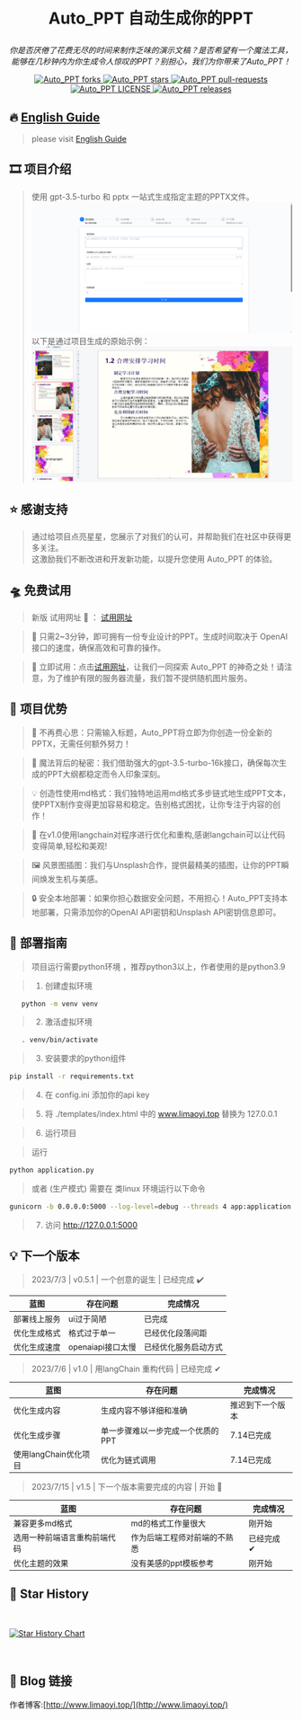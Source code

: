 # <p align="center">Auto_PPT 自动生成你的PPT</p>

<p align="center"><i>你是否厌倦了花费无尽的时间来制作乏味的演示文稿？是否希望有一个魔法工具，能够在几秒钟内为你生成令人惊叹的PPT？别担心，我们为你带来了Auto_PPT！</i></p>

<p align="center">
<a href="https://github.com/limaoyi1/Auto_PPT/fork" target="blank">
<img src="https://img.shields.io/github/forks/limaoyi1/Auto_PPT?style=for-the-badge" alt="Auto_PPT forks"/>
</a>

<a href="https://github.com/limaoyi1/Auto_PPT/stargazers" target="blank">
<img src="https://img.shields.io/github/stars/limaoyi1/Auto_PPT?style=for-the-badge" alt="Auto_PPT stars"/>
</a>
<a href="https://github.com/limaoyi1/Auto_PPT/pulls" target="blank">
<img src="https://img.shields.io/github/issues-pr/limaoyi1/Auto_PPT?style=for-the-badge" alt="Auto_PPT pull-requests"/>
</a>
<a href='https://github.com/limaoyi1/Auto_PPT/blob/main/LICENSE'>
<img src='https://img.shields.io/github/license/limaoyi1/Auto_PPT?&label=Latest&style=for-the-badge' alt="Auto_PPT LICENSE">
</a>
<a href='https://github.com/limaoyi1/Auto_PPT/releases'>
<img src='https://img.shields.io/github/release/limaoyi1/Auto_PPT?&label=Latest&style=for-the-badge' alt="Auto_PPT releases">
</a>
</p>


[//]: # (https://github.com/ikatyang/emoji-cheat-sheet 表情仓库)

## 🔥 [English Guide](./Readme.en.md)

> please visit [English Guide](./Readme.en.md)

## 🎞️ 项目介绍 

> 使用 gpt-3.5-turbo 和 pptx 一站式生成指定主题的PPTX文件。 \
> ![img.png](pptx_static/static/img2.png)
> 以下是通过项目生成的原始示例：
> ![img.png](pptx_static/static/img.png)

## ⭐ 感谢支持

> 通过给项目点亮星星，您展示了对我们的认可，并帮助我们在社区中获得更多关注。\
> 这激励我们不断改进和开发新功能，以提升您使用 Auto_PPT 的体验。

## 🛸 免费试用

>  新版 试用网址 🔗 ： [试用网址](http://www.limaoyi.top:4399/)

> 🧭 只需2~3分钟，即可拥有一份专业设计的PPT。生成时间取决于 OpenAI 接口的速度，确保高效和可靠的操作。

> 🔗 立即试用：点击[试用网址](http://www.limaoyi.top:5000/)，让我们一同探索 Auto_PPT
> 的神奇之处！请注意，为了维护有限的服务器流量，我们暂不提供随机图片服务。

## 🧲 项目优势

> 🌟 不再费心思：只需输入标题，Auto_PPT将立即为你创造一份全新的PPTX，无需任何额外努力！

> 🎩 魔法背后的秘密：我们借助强大的gpt-3.5-turbo-16k接口，确保每次生成的PPT大纲都稳定而令人印象深刻。

> 💡 创造性使用md格式：我们独特地运用md格式多步链式地生成PPT文本，使PPTX制作变得更加容易和稳定。告别格式困扰，让你专注于内容的创作！

> 🔗 在v1.0使用langchain对程序进行优化和重构,感谢langchain可以让代码变得简单,轻松和美观!

> 🖼️ 风景图插图：我们与Unsplash合作，提供最精美的插图，让你的PPT瞬间焕发生机与美感。

> 🔒 安全本地部署：如果你担心数据安全问题，不用担心！Auto_PPT支持本地部署，只需添加你的OpenAI API密钥和Unsplash API密钥信息即可。

## 🎨 部署指南

> 项目运行需要python环境 ，推荐python3以上，作者使用的是python3.9

> 1. 创建虚拟环境

```bash
   python -m venv venv
```

> 2. 激活虚拟环境

```bash
   . venv/bin/activate
```

> 3. 安装要求的python组件

```bash
pip install -r requirements.txt
```

> 4. 在 config.ini 添加你的api key

> 5. 将 ./templates/index.html 中的 www.limaoyi.top 替换为 127.0.0.1

> 6. 运行项目

> 运行
```bash
python application.py
```

> 或者 (生产模式) 需要在 类linux 环境运行以下命令

```bash
gunicorn -b 0.0.0.0:5000 --log-level=debug --threads 4 app:application > gunicorn.log 2>&1 &
```

> 7. 访问 http://127.0.0.1:5000

## 💡 下一个版本

> 2023/7/3 | v0.5.1 | 一个创意的诞生 | 已经完成 ✔️
>

| 蓝图     | 存在问题          | 完成情况       |
|--------|---------------|------------|
| 部署线上服务 | ui过于简陋        | 已完成        |
| 优化生成格式 | 格式过于单一        | 已经优化段落间距   |
| 优化生成速度 | openaiapi接口太慢 | 已经优化服务启动方式 |

> 2023/7/6 | v1.0 | 用langChain 重构代码 | 已经完成 ✔
>

| 蓝图              | 存在问题               | 完成情况     |
|-----------------|--------------------|----------|
| 优化生成内容          | 生成内容不够详细和准确        | 推迟到下一个版本 |
| 优化生成步骤          | 单一步骤难以一步完成一个优质的PPT | 7.14已完成  |
| 使用langChain优化项目 | 优化为链式调用            | 7.14已完成  |


> 2023/7/15 | v1.5 | 下一个版本需要完成的内容 | 开始 🧭
> 
| 蓝图             | 存在问题           | 完成情况   |
|----------------|----------------|--------|
| 兼容更多md格式       | md的格式工作量很大     | 刚开始    |
| 选用一种前端语言重构前端代码 | 作为后端工程师对前端的不熟悉 | 已经完成 ✔ |
| 优化主题的效果        | 没有美感的ppt模板参考   | 刚开始    |

## 🌟 Star History

<br>

[![Star History Chart](https://api.star-history.com/svg?repos=limaoyi1/Auto_PPT&type=Timeline)](https://star-history.com/#limaoyi1/Auto_PPT&Timeline)

</br>

## 🔗 Blog 链接

作者博客:[http://www.limaoyi.top/](http://www.limaoyi.top/)

